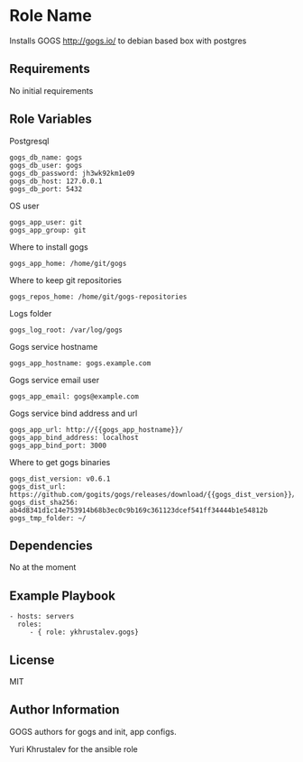 Role Name
=========

Installs GOGS http://gogs.io/ to debian based box with postgres

Requirements
------------

No initial requirements

Role Variables
--------------

Postgresql
    
    gogs_db_name: gogs
    gogs_db_user: gogs
    gogs_db_password: jh3wk92km1e09
    gogs_db_host: 127.0.0.1
    gogs_db_port: 5432
    
OS user

    gogs_app_user: git
    gogs_app_group: git
   
Where to install gogs
   
    gogs_app_home: /home/git/gogs
    
Where to keep git repositories

    gogs_repos_home: /home/git/gogs-repositories
    
Logs folder

    gogs_log_root: /var/log/gogs
    
Gogs service hostname

    gogs_app_hostname: gogs.example.com

Gogs service email user

    gogs_app_email: gogs@example.com

Gogs service bind address and url

    gogs_app_url: http://{{gogs_app_hostname}}/
    gogs_app_bind_address: localhost
    gogs_app_bind_port: 3000
    
Where to get gogs binaries

    gogs_dist_version: v0.6.1
    gogs_dist_url: https://github.com/gogits/gogs/releases/download/{{gogs_dist_version}}/linux_amd64.zip
    gogs_dist_sha256: ab4d8341d1c14e753914b68b3ec0c9b169c361123dcef541ff34444b1e54812b
    gogs_tmp_folder: ~/


Dependencies
------------

No at the moment

Example Playbook
----------------


    - hosts: servers
      roles:
         - { role: ykhrustalev.gogs}

License
-------

MIT

Author Information
------------------

GOGS authors for gogs and init, app configs.

Yuri Khrustalev for the ansible role
